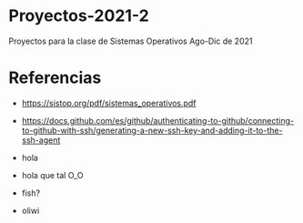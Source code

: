 # Proyectos-2021-2

Proyectos para la clase de Sistemas Operativos Ago-Dic de 2021

# Referencias

- https://sistop.org/pdf/sistemas_operativos.pdf
- https://docs.github.com/es/github/authenticating-to-github/connecting-to-github-with-ssh/generating-a-new-ssh-key-and-adding-it-to-the-ssh-agent

- hola
- hola que tal O_O
- fish?
* oliwi